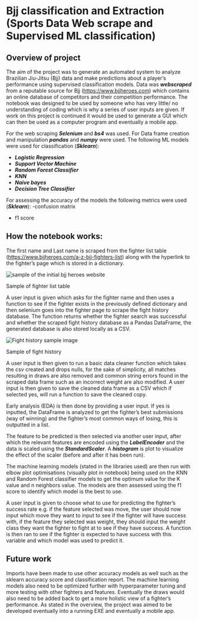 # Bjj classification and Extraction (Sports Data Web scrape and Supervised ML classification)


## Overview of project

The aim of the project was to generate an automated system to analyze Brazilian Jiu-Jitsu (Bjj) data and make predictions about a player’s performance using supervised classification models. Data was ***webscraped*** from a reputable source for Bjj (https://www.bjjheroes.com) which contains an online database of competitors and their competition performance. The notebook was designed to be used by someone who has very little/ no understanding of coding which is why a series of user inputs are given. If work on this project is continued it would be used to generate a GUI which can then be used as a computer program and eventually a mobile app.


For the web scraping ***Selenium*** and ***bs4*** was used.
For Data frame creation and manipulation ***pandas*** and ***numpy*** were used.
The following ML models were used for classification (***Sklearn***):
- ***Logistic Regression***
- ***Support Vector Machine***
- ***Random Forest Classifier***
- ***KNN***
- ***Naive bayes***
- ***Decision Tree Classifier***

For assessing the accuracy of the models the following metrics were used (***Sklearn***):
-confusion matrix
- f1 score

## How the notebook works:

The first name and Last name is scraped from the fighter list table (https://www.bjjheroes.com/a-z-bjj-fighters-list) along with the hyperlink to the fighter’s page which is stored in a dictionary. 

![sample of the initial bjj heroes website](https://user-images.githubusercontent.com/68299933/214124365-518d3248-4352-499b-8fc1-206e84e5c165.jpg)

Sample of fighter list table

A user input is given which asks for the fighter name and then uses a function to see if the fighter exists in the previously defined dictionary and then selenium goes into the fighter page to scrape the fight history database. The function returns whether the fighter search was successful and whether the scraped fight history database as a Pandas DataFrame, the generated database is also stored locally as a CSV. 

![Fight history sample image](https://user-images.githubusercontent.com/68299933/214124410-98832400-23ed-466a-b826-11c450dd7ccb.jpg)


Sample of fight history

A user input is then given to run a basic data cleaner function which takes the csv created and drops nulls, for the sake of simplicity, all matches resulting in draws are also removed and common string errors found in the scraped data frame such as an incorrect weight are also modified. A user input is then given to save the cleaned data frame as a CSV which if selected yes, will run a function to save the cleaned copy.

Early analysis (EDA) is then done by providing a user input. If yes is inputted, the DataFrame is analyzed to get the fighter’s best submissions (way of winning) and the fighter’s most common ways of losing, this is outputted in a list.

The feature to be predicted is then selected via another user input, after which the relevant features are encoded using the ***LabelEncoder*** and the data is scaled using the ***StandardScaler***. A ***histogram*** is plot to visualize the effect of the scaler (before and after it has been run).

The machine learning models (stated in the libraries used) are then run with elbow plot optimisations (visually plot in notebook) being used on the KNN and Random Forest classifier models to get the optimum value for the K value and n neighbors value. The models are then assessed using the f1 score to identify which model is the best to use. 

A user input is given to choose what to use for predicting the fighter’s success rate e.g. if the feature selected was move, the user should now input which move they want to input to see if the fighter will have success with, if the feature they selected was weight, they should input the weight class they want the fighter to fight at to see if they have success. A function is then ran to see if the fighter is expected to have success with this variable and which model was used to predict it.

## Future work
Imports have been made to use other accuracy models as well such as the sklearn accuracy score and classification report. The machine learning models also need to be optimized further with hyperparameter tuning and more testing with other fighters and features. Eventually the draws would also need to be added back to get a more holistic view of a fighter’s performance. As stated in the overview, the project was aimed to be developed eventually into a running EXE and eventually a mobile app.


